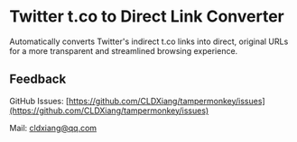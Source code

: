 # Twitter t.co to Direct Link Converter

Automatically converts Twitter's indirect t.co links into direct, original URLs for a more transparent and streamlined browsing experience.

## Feedback

GitHub Issues: [https://github.com/CLDXiang/tampermonkey/issues](https://github.com/CLDXiang/tampermonkey/issues)

Mail: <cldxiang@qq.com>
